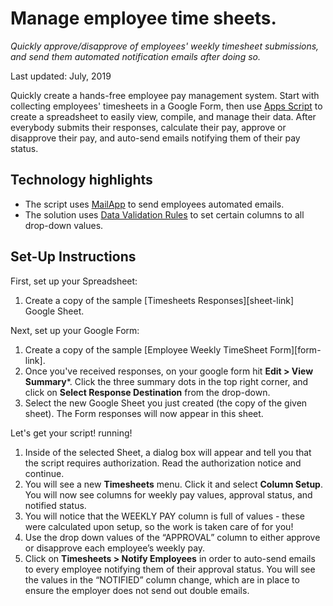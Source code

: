 # Manage employee time sheets.
_Quickly approve/disapprove of employees' weekly timesheet submissions, and
send them automated notification emails after doing so._

Last updated: July, 2019

Quickly create a hands-free employee pay management system. Start with
collecting employees' timesheets in a Google Form, then use [Apps Script][apps-script] to
create a spreadsheet to easily view, compile, and manage their data. After
everybody submits their responses, calculate their pay, approve or disapprove
their pay, and auto-send emails notifying them of their pay status.

[apps-script]: https://developers.google.com/apps-script/

## Technology highlights

- The script uses [MailApp][mail-app] to send employees automated emails.
- The solution uses [Data Validation Rules][data-val] to set certain columns
  to all drop-down values.

[mail-app]: https://developers.google.com/apps-script/reference/mail/mail-app
[data-val]: https://developers.google.com/apps-script/reference/spreadsheet/data-validation-builder

## Set-Up Instructions
First, set up your Spreadsheet:
1. Create a copy of the sample [Timesheets Responses][sheet-link] Google Sheet.
   
Next, set up your Google Form:
1. Create a copy of the sample [Employee Weekly TimeSheet Form][form-link].
1. Once you've received responses, on your google form hit **Edit > View Summary***. 
   Click the three summary dots in the top right corner, and click on **Select Response 
   Destination**   from the drop-down.
1. Select the new Google Sheet you just created (the copy of the given sheet).
   The Form responses will now appear in this sheet.

Let's get your script! running!
1. Inside of the selected Sheet, a dialog box will appear and tell you that the script requires authorization.
   Read the authorization notice and continue.
1. You will see a new **Timesheets** menu. Click it and select **Column Setup**.
   You will now see columns for weekly pay values, approval status, and notified
   status.
1. You will notice that the WEEKLY PAY column is full of values - these were
   calculated upon setup, so the work is taken care of for you!
1. Use the drop down values of the “APPROVAL” column to either approve or
   disapprove each employee’s weekly pay.
1. Click on **Timesheets > Notify Employees** in order to auto-send emails to every
   employee notifying them of their approval status. You will see the values in
   the “NOTIFIED” column change, which are in place to ensure the employer does not
   send out double emails. 

[sample-form]: https://docs.google.com/forms/d/e/1FAIpQLSfPmsfPYuF-PPjjFEIJyNpYj6YrEEbMVooXjaQ1Dj-Lsmflsw/viewform?usp=sf_link
[sample-sheet]: https://docs.google.com/spreadsheets/d/1Yp8ZCcSrm2l7xpLx2GAxzSBsIUBpzjALtqnuZ8huUfE/edit?usp=sharing.

